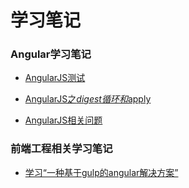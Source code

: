 # 学习笔记

### Angular学习笔记

* [AngularJS测试](201608/02.md)

* [AngularJS之$digest循环和$apply](201608/04.md)

* [AngularJS相关问题](https://github.com/HuJiaoHJ/blog/issues/1)

### 前端工程相关学习笔记

* [学习“一种基于gulp的angular解决方案”](201608/03.md)
